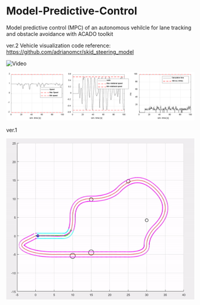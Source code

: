 # Model-Predictive-Control
Model predictive control (MPC) of an autonomous vehilcle for lane tracking and obstacle avoidance with ACADO toolkit

ver.2
Vehicle visualization code reference: https://github.com/adrianomcr/skid_steering_model


![Video](ver2.gif)


![alt text](result_traj.png)

ver.1

![Video](ver1.gif)

